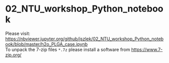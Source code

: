 # 02_NTU_workshop_Python_notebook
Please visit:
https://nbviewer.jupyter.org/github/jszlek/02_NTU_workshop_Python_notebook/blob/master/h2o_PLGA_case.ipynb  
To unpack the 7-zip files `*.7z` please install a software from https://www.7-zip.org/
